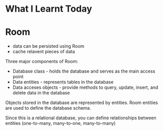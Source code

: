 # What I Learnt Today

# Room

- data can be persisted using Room
- cache relavent pieces of data

Three major components of Room:

- Database class - holds the database and serves as the main access point
- Data entities - represents tables in the database
- Data acceses objects - provide methods to query, update, insert, and delete data in the database

Objects stored in the database are represented by entities. Room entities are used to define the database schema.

Since this is a relational database, you can define relationships between entities (one-to-many, many-to-one, many-to-many)

